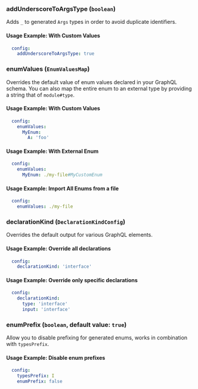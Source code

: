 
### addUnderscoreToArgsType (`boolean`)

Adds `_` to generated `Args` types in order to avoid duplicate identifiers.


#### Usage Example: With Custom Values

```yml
  config:
    addUnderscoreToArgsType: true
```


### enumValues (`EnumValuesMap`)

Overrides the default value of enum values declared in your GraphQL schema. You can also map the entire enum to an external type by providing a string that of `module#type`.


#### Usage Example: With Custom Values

```yml
  config:
    enumValues:
      MyEnum:
        A: 'foo'
```

#### Usage Example: With External Enum

```yml
  config:
    enumValues:
      MyEnum: ./my-file#MyCustomEnum
```

#### Usage Example: Import All Enums from a file

```yml
  config:
    enumValues: ./my-file
```

### declarationKind (`DeclarationKindConfig`)

Overrides the default output for various GraphQL elements.


#### Usage Example: Override all declarations

```yml
  config:
    declarationKind: 'interface'
```

#### Usage Example: Override only specific declarations

```yml
  config:
    declarationKind:
      type: 'interface'
      input: 'interface'
```

### enumPrefix (`boolean`, default value: `true`)

Allow you to disable prefixing for generated enums, works in combination with `typesPrefix`.


#### Usage Example: Disable enum prefixes

```yml
  config:
    typesPrefix: I
    enumPrefix: false
```